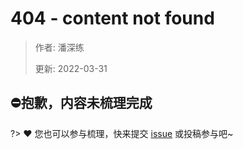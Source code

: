 # 404 - content not found

> 作者: 潘深练
>
> 更新: 2022-03-31

## ⛔抱歉，内容未梳理完成
?> ❤️ 您也可以参与梳理，快来提交 [issue](https://github.com/senlypan/architecture-docs/issues) 或投稿参与吧~
